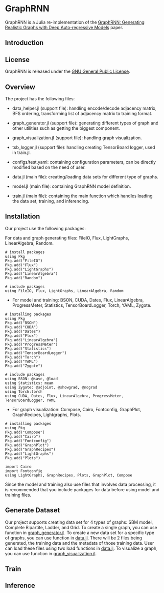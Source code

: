 # GraphRNN

GraphRNN is a Julia re-implementation of the [GraphRNN: Generating Realistic Graphs with Deep Auto-regressive Models](https://arxiv.org/pdf/1802.08773.pdf) paper. 

## Introduction

## License
GraphRNN is released under the [GNU General Public License](LICENSE).

## Overview
The project has the following files:
* data_helper.jl (support file): handling encode/decode adjacency matrix, BFS ordering, transforming list of adjacency matrix to training format.
* graph_generator.jl (support file): generating different types of graph and other utilities such as getting the biggest component.
* graph_visualization.jl (support file): handling graph visualization.
* tsb_logger.jl (support file): handling creating TensorBoard logger, used in train.jl.
* configs/test.yaml: containing configuration parameters, can be directly modified based on the need of user.

* data.jl (main file): creating/loading data sets for different type of graphs.
* model.jl (main file): containing GraphRNN model definition.
* train.jl (main file): containing the main function which handles loading the data set, training, and inferencing. 

## Installation

Our project use the following packages: 

For data and graph generating files: FileIO, Flux, LightGraphs, LinearAlgebra, Random. 
```
# install packages
using Pkg
Pkg.add("FileIO")
Pkg.add("Flux")
Pkg.add("LightGraphs")
Pkg.add("LinearAlgebra")
Pkg.add("Random")

# include packages
using FileIO, Flux, LightGraphs, LinearAlgebra, Random
```
* For model and training: BSON, CUDA, Dates, Flux, LinearAlgebra, ProgressMeter, Statistics, TensorBoardLogger, Torch, YAML, Zygote. 
```
# installing packages
using Pkg
Pkg.add("BSON")
Pkg.add("CUDA")
Pkg.add("Dates")
Pkg.add("Flux")
Pkg.add("LinearAlgebra")
Pkg.add("ProgressMeter")
Pkg.add("Statistics")
Pkg.add("TensorBoardLogger")
Pkg.add("Torch")
Pkg.add("YAML")
Pkg.add("Zygote")

# include packages
using BSON: @save, @load
using Statistics: mean
using Zygote: @adjoint, @showgrad, @nograd
using Torch:torch
using CUDA, Dates, Flux, LinearAlgebra, ProgressMeter, TensorBoardLogger, YAML
```
* For graph visualization: Compose, Cairo, Fontconfig, GraphPlot, GraphRecipes, Lightgraphs, Plots. 
```
# installing packages
using Pkg
Pkg.add("Compose")
Pkg.add("Cairo")
Pkg.add("Fontconfig")
Pkg.add("GraphPlot")
Pkg.add("GraphRecipes")
Pkg.add("LightGraphs")
Pkg.add("Plots")

import Cairo
import Fontconfig
using LightGraphs, GraphRecipes, Plots, GraphPlot, Compose
```
Since the model and training also use files that involves data processing, it is recommended that you include packages for data before using model and training files.

## Generate Dataset

Our project supports creating data set for 4 types of graphs: SBM model, Complete Bipartite, Ladder, and Grid. To create a single graph, you can use function in [graph_generator.jl](https://github.com/lequytra/GraphRNN/blob/master/graph_generator.jl). To create a new data set for a specific type of graphs, you can use function in [data.jl](https://github.com/lequytra/GraphRNN/blob/master/data.jl). There will be 2 files being generated, the training data and the metadata of those training data. User can load these files using two load functions in [data.jl](https://github.com/lequytra/GraphRNN/blob/master/data.jl). To visualize a graph, you can use function in [graph_visualization.jl](https://github.com/lequytra/GraphRNN/blob/master/graph_visualization.jl). 

## Train

## Inference

